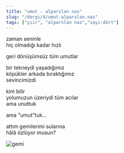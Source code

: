 ```yaml
---
title: "umut - alparslan nas"
slug: "/dergi/4/umut-alparslan.nas"
tags: ["şiir", "alparslan nas","sayı:dört"]
---
```


zaman seninle  
hiç olmadığı kadar hızlı

geri dönüşümsüz tüm umutlar

bir tekneydi yaşadığımız\
köpükler arkada bıraktığımız\
sevincimizdi

kim bilir\
yolumuzun üzeriydi tüm acılar\
ama unuttuk

ama "umut"tuk...

attım gemilerimi sularına\
hâlâ özlüyor musun?

![gemi](/img/4.02.jpg)